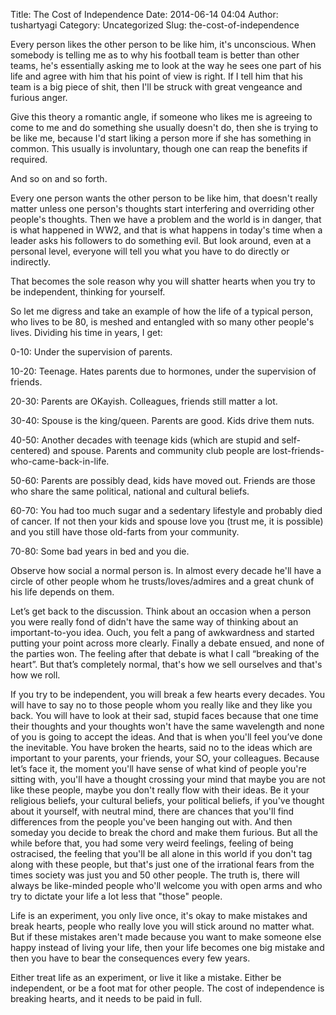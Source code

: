 Title: The Cost of Independence
Date: 2014-06-14 04:04
Author: tushartyagi
Category: Uncategorized
Slug: the-cost-of-independence

Every person likes the other person to be like him, it's unconscious.
When somebody is telling me as to why his football team is better than
other teams, he's essentially asking me to look at the way he sees one
part of his life and agree with him that his point of view is right. If
I tell him that his team is a big piece of shit, then I'll be struck
with great vengeance and furious anger.

Give this theory a romantic angle, if someone who likes me is agreeing
to come to me and do something she usually doesn't do, then she is
trying to be like me, because I'd start liking a person more if she has
something in common. This usually is involuntary, though one can reap
the benefits if required.

And so on and so forth.

Every one person wants the other person to be like him, that doesn't
really matter unless one person's thoughts start interfering and
overriding other people's thoughts. Then we have a problem and the world
is in danger, that is what happened in WW2, and that is what happens in
today's time when a leader asks his followers to do something evil. But
look around, even at a personal level, everyone will tell you what you
have to do directly or indirectly.

That becomes the sole reason why you will shatter hearts when you try to
be independent, thinking for yourself.

So let me digress and take an example of how the life of a typical
person, who lives to be 80, is meshed and entangled with so many other
people's lives. Dividing his time in years, I get:

0-10: Under the supervision of parents.

10-20: Teenage. Hates parents due to hormones, under the supervision of
friends.

20-30: Parents are OKayish. Colleagues, friends still matter a lot.

30-40: Spouse is the king/queen. Parents are good. Kids drive them nuts.

40-50: Another decades with teenage kids (which are stupid and
self-centered) and spouse. Parents and community club people are
lost-friends-who-came-back-in-life.

50-60: Parents are possibly dead, kids have moved out. Friends are those
who share the same political, national and cultural beliefs.

60-70: You had too much sugar and a sedentary lifestyle and probably
died of cancer. If not then your kids and spouse love you (trust me, it
is possible) and you still have those old-farts from your community.

70-80: Some bad years in bed and you die.

Observe how social a normal person is. In almost every decade he'll have
a circle of other people whom he trusts/loves/admires and a great chunk
of his life depends on them.

Let’s get back to the discussion. Think about an occasion when a person
you were really fond of didn't have the same way of thinking about an
important-to-you idea. Ouch, you felt a pang of awkwardness and started
putting your point across more clearly. Finally a debate ensued, and
none of the parties won. The feeling after that debate is what I call
“breaking of the heart”. But that’s completely normal, that's how we
sell ourselves and that's how we roll.

If you try to be independent, you will break a few hearts every decades.
You will have to say no to those people whom you really like and they
like you back. You will have to look at their sad, stupid faces because
that one time their thoughts and your thoughts won't have the same
wavelength and none of you is going to accept the ideas. And that is
when you'll feel you’ve done the inevitable. You have broken the hearts,
said no to the ideas which are important to your parents, your friends,
your SO, your colleagues. Because let’s face it, the moment you'll have
sense of what kind of people you're sitting with, you'll have a thought
crossing your mind that maybe you are not like these people, maybe you
don't really flow with their ideas. Be it your religious beliefs, your
cultural beliefs, your political beliefs, if you've thought about it
yourself, with neutral mind, there are chances that you'll find
differences from the people you've been hanging out with. And then
someday you decide to break the chord and make them furious. But all the
while before that, you had some very weird feelings, feeling of being
ostracised, the feeling that you'll be all alone in this world if you
don't tag along with these people, but that's just one of the irrational
fears from the times society was just you and 50 other people. The truth
is, there will always be like-minded people who'll welcome you with open
arms and who try to dictate your life a lot less that "those" people.

Life is an experiment, you only live once, it's okay to make mistakes
and break hearts, people who really love you will stick around no matter
what. But if these mistakes aren't made because you want to make someone
else happy instead of living your life, then your life becomes one big
mistake and then you have to bear the consequences every few years.

Either treat life as an experiment, or live it like a mistake. Either be
independent, or be a foot mat for other people. The cost of independence
is breaking hearts, and it needs to be paid in full.

 
